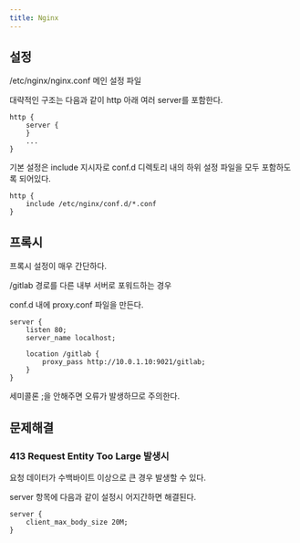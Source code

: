 ```yaml
---
title: Nginx
---
```

## 설정

/etc/nginx/nginx.conf 메인 설정 파일

대략적인 구조는 다음과 같이 http 아래 여러 server를 포함한다.

```nginx
http {
    server {
    }
    ...
}
```

기본 설정은 include 지시자로 conf.d 디렉토리 내의 하위 설정 파일을 모두 포함하도록 되어있다.

```nginx
http {
    include /etc/nginx/conf.d/*.conf
}
```

## 프록시

프록시 설정이 매우 간단하다.

/gitlab 경로를 다른 내부 서버로 포워드하는 경우

conf.d 내에 proxy.conf 파일을 만든다.

```nginx
server {
    listen 80;
    server_name localhost;
    
    location /gitlab {
        proxy_pass http://10.0.1.10:9021/gitlab;
    }
}
```

세미콜론 ;을 안해주면 오류가 발생하므로 주의한다.

## 문제해결 

### 413 Request Entity Too Large 발생시

요청 데이터가 수백바이트 이상으로 큰 경우 발생할 수 있다.

server 항목에 다음과 같이 설정시 어지간하면 해결된다.

```nginx
server {
    client_max_body_size 20M;
}
```